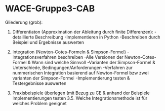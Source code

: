 # WACE-Gruppe3-CAB

Gliederung (grob):

1. Differentiaton (Approximation der Ableitung durch finite Differenzen):
   -detaillierte Beschreibung
   -Implementieren in Python
   -Beschreiben durch Beispiel und Ergebnisse auswerten

2. Integration (Newton-Cotes-Formeln & Simpson-Formel)
   -Integrationsverfahren beschreiben
   -Alle Versionen der Newton-Cotes-Formel & Wann sind welche Sinnvoll
   -Varianten der Simpson-Formel & Unterschiede, Bedingungen/Anforderungen
   -Verfahren zur nummerischen Integration basierend auf Newton-Formel bzw zwei varianten der Simpson-Formel
   -Implementierung testen & Testergebnisse auswerten

3. Praxisbeispiele überlegen (mit Bezug zu CE & anhand der Beispiele Implementierungen testen
3.5. Welche Integrationsmethode ist für welches Problem geeignet 
